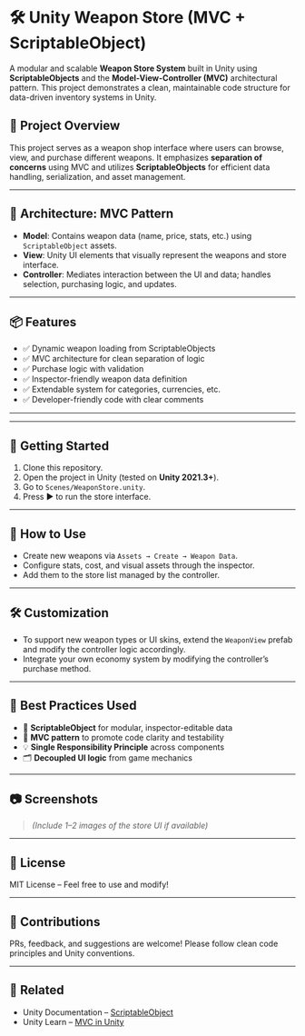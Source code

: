 # 🛠️ Unity Weapon Store (MVC + ScriptableObject)

A modular and scalable **Weapon Store System** built in Unity using **ScriptableObjects** and the **Model-View-Controller (MVC)** architectural pattern. This project demonstrates a clean, maintainable code structure for data-driven inventory systems in Unity.

## 🎯 Project Overview

This project serves as a weapon shop interface where users can browse, view, and purchase different weapons. It emphasizes **separation of concerns** using MVC and utilizes **ScriptableObjects** for efficient data handling, serialization, and asset management.

---

## 🧱 Architecture: MVC Pattern

- **Model**: Contains weapon data (name, price, stats, etc.) using `ScriptableObject` assets.
- **View**: Unity UI elements that visually represent the weapons and store interface.
- **Controller**: Mediates interaction between the UI and data; handles selection, purchasing logic, and updates.

---

## 📦 Features

- ✅ Dynamic weapon loading from ScriptableObjects  
- ✅ MVC architecture for clean separation of logic  
- ✅ Purchase logic with validation  
- ✅ Inspector-friendly weapon data definition  
- ✅ Extendable system for categories, currencies, etc.  
- ✅ Developer-friendly code with clear comments

---


---

## 🚀 Getting Started

1. Clone this repository.
2. Open the project in Unity (tested on **Unity 2021.3+**).
3. Go to `Scenes/WeaponStore.unity`.
4. Press ▶ to run the store interface.

---

## 🧠 How to Use

- Create new weapons via `Assets → Create → Weapon Data`.
- Configure stats, cost, and visual assets through the inspector.
- Add them to the store list managed by the controller.

---

## 🛠️ Customization

- To support new weapon types or UI skins, extend the `WeaponView` prefab and modify the controller logic accordingly.
- Integrate your own economy system by modifying the controller’s purchase method.

---

## 📌 Best Practices Used

- 🧩 **ScriptableObject** for modular, inspector-editable data
- 🧼 **MVC pattern** to promote code clarity and testability
- 💡 **Single Responsibility Principle** across components
- 🗂️ **Decoupled UI logic** from game mechanics

---

## 📷 Screenshots

> *(Include 1–2 images of the store UI if available)*

---

## 📄 License

MIT License – Feel free to use and modify!

---

## 🙌 Contributions

PRs, feedback, and suggestions are welcome! Please follow clean code principles and Unity conventions.

---

## 🔗 Related

- Unity Documentation – [ScriptableObject](https://docs.unity3d.com/Manual/class-ScriptableObject.html)
- Unity Learn – [MVC in Unity](https://learn.unity.com/tutorial/mvc-architecture)


